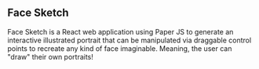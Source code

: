 ## Face Sketch

Face Sketch is a React web application using Paper JS to generate an interactive illustrated portrait that can be manipulated via draggable control points to recreate any kind of face imaginable. Meaning, the user can "draw" their own portraits!